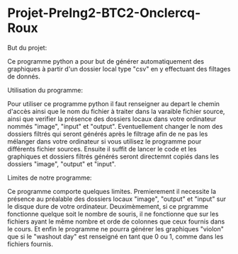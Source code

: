 # Projet-PreIng2-BTC2-Onclercq-Roux
But du projet:

Ce programme python a pour but de générer automatiquement des graphiques à partir d'un dossier local type "csv" en y effectuant des filtages de donnés.

Utilisation du programme:

Pour utiliser ce programme python il faut renseigner au depart le chemin d'accès ainsi que le nom du fichier à traiter dans la varaible fichier source, ainsi que verifier la présence des dossiers locaux dans votre ordinateur nommés "image", "input" et "output".
Eventuellement changer le nom des dossiers filtrés qui seront générés après le filtrage afin de ne pas les mélanger dans votre ordinateur si vous utilisez le programme pour différents fichier sources.
Ensuite il suffit de lancer le code et les graphiques et dossiers filtrés générés seront directemnt copiés dans les dossiers "image", "output" et "input".

Limites de notre programme:

Ce programme comporte quelques limites. Premierement il necessite la présence au préalable des dossiers locaux "image", "output" et "input" sur le disque dure de votre ordinateur.
Deuximèmement, si ce prgramme fonctionne quelque soit le nombre de souris, il ne fonctionne que sur les fichiers ayant le même nombre et orde de colonnes que ceux fournis dans le cours.
Et enfin le programme ne pourra générer les graphiques "violon" que si le "washout day" est renseigné en tant que 0 ou 1, comme dans les fichiers fournis.


